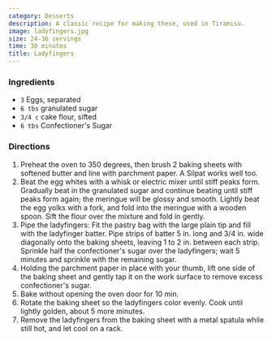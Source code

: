 ```yaml
---
category: Desserts
description: A classic recipe for making these, used in Tiramisu.
image: ladyfingers.jpg
size: 24-36 servings
time: 30 minutes
title: Ladyfingers
---
```

### Ingredients

* `3` Eggs, separated
* `6 tbs` granulated sugar
* `3/4 c` cake flour, sifted
* `6 tbs` Confectioner's Sugar

### Directions

1. Preheat the oven to 350 degrees, then brush 2 baking sheets with softened butter and line with parchment paper. A Silpat works well too.
2. Beat the egg whites with a whisk or electric mixer until stiff peaks form. Gradually beat in the granulated sugar and continue beating until stiff peaks form again; the meringue will be glossy and smooth. Lightly beat the egg yolks with a fork, and fold into the meringue with a wooden spoon. Sift the flour over the mixture and fold in gently.
3. Pipe the ladyfingers: Fit the pastry bag with the large plain tip and fill with the ladyfinger batter. Pipe strips of batter 5 in. long and 3/4 in. wide diagonally onto the baking sheets, leaving 1 to 2 in. between each strip. Sprinkle half the confectioner's sugar over the ladyfingers; wait 5 minutes and sprinkle with the remaining sugar.
4. Holding the parchment paper in place with your thumb, lift one side of the baking sheet and gently tap it on the work surface to remove excess confectioner's sugar.
5. Bake without opening the oven door for 10 min.
6. Rotate the baking sheet so the ladyfingers color evenly. Cook until lightly golden, about 5 more minutes.
7. Remove the ladyfingers from the baking sheet with a metal spatula while still hot, and let cool on a rack.